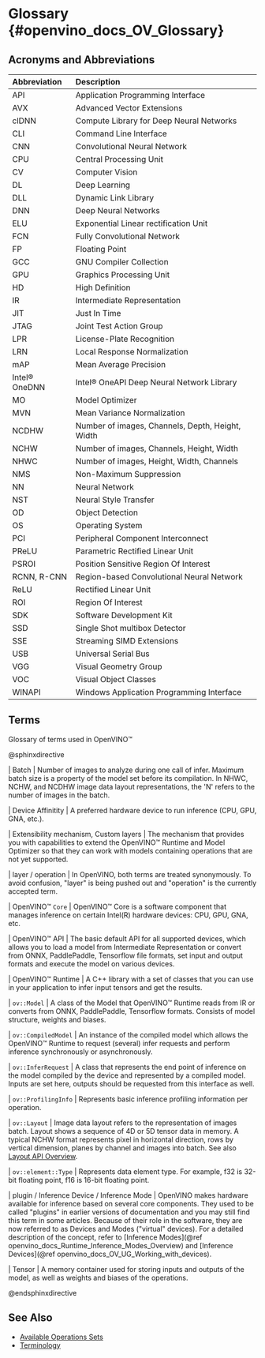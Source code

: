 # Glossary {#openvino_docs_OV_Glossary}

## Acronyms and Abbreviations

| Abbreviation      | Description     |
| :---              | :--- |
| API               | Application Programming Interface |
| AVX               | Advanced Vector Extensions |
| clDNN             | Compute Library for Deep Neural Networks |
| CLI               | Command Line Interface |
| CNN               | Convolutional Neural Network |
| CPU               | Central Processing Unit |
| CV                | Computer Vision |
| DL                | Deep Learning |
| DLL               | Dynamic Link Library |
| DNN               | Deep Neural Networks |
| ELU               | Exponential Linear rectification Unit |
| FCN               | Fully Convolutional Network |
| FP                | Floating Point |
| GCC               | GNU Compiler Collection |
| GPU               | Graphics Processing Unit |
| HD                | High Definition |
| IR                | Intermediate Representation |
| JIT               | Just In Time |
| JTAG              | Joint Test Action Group |
| LPR               | License-Plate Recognition |
| LRN               | Local Response Normalization |
| mAP               | Mean Average Precision |
| Intel® OneDNN     | Intel® OneAPI Deep Neural Network Library |
| MO                | Model Optimizer |
| MVN               | Mean Variance Normalization |
| NCDHW             | Number of images, Channels, Depth, Height, Width |
| NCHW              | Number of images, Channels, Height, Width |
| NHWC              | Number of images, Height, Width, Channels |
| NMS               | Non-Maximum Suppression |
| NN                | Neural Network |
| NST               | Neural Style Transfer |
| OD                | Object Detection |
| OS                | Operating System |
| PCI               | Peripheral Component Interconnect |
| PReLU             | Parametric Rectified Linear Unit |
| PSROI             | Position Sensitive Region Of Interest |
| RCNN, R-CNN       | Region-based Convolutional Neural Network |
| ReLU              | Rectified Linear Unit |
| ROI               | Region Of Interest |
| SDK               | Software Development Kit |
| SSD               | Single Shot multibox Detector |
| SSE               | Streaming SIMD Extensions |
| USB               | Universal Serial Bus |
| VGG               | Visual Geometry Group |
| VOC               | Visual Object Classes |
| WINAPI            | Windows Application Programming Interface |

## Terms

Glossary of terms used in OpenVINO™

@sphinxdirective

| Batch 
|   Number of images to analyze during one call of infer. Maximum batch size is a property of the model set before its compilation. In NHWC, NCHW, and NCDHW image data layout representations, the 'N' refers to the number of images in the batch.

| Device Affinitity 
|   A preferred hardware device to run inference (CPU, GPU, GNA, etc.).

| Extensibility mechanism, Custom layers 
|   The mechanism that provides you with capabilities to extend the OpenVINO™ Runtime and Model Optimizer so that they can work with models containing operations that are not yet supported.

| layer / operation
|   In OpenVINO, both terms are treated synonymously. To avoid confusion, "layer" is being pushed out and "operation" is the currently accepted term. 

| OpenVINO™ <code>Core</code> 
|   OpenVINO™ Core is a software component that manages inference on certain Intel(R) hardware devices: CPU, GPU, GNA, etc.    

| OpenVINO™ API 
|   The basic default API for all supported devices, which allows you to load a model from Intermediate Representation or convert from ONNX, PaddlePaddle, Tensorflow file formats, set input and output formats and execute the model on various devices.

| OpenVINO™ Runtime 
|   A C++ library with a set of classes that you can use in your application to infer input tensors and get the results.

| <code>ov::Model</code> 
|   A class of the Model that OpenVINO™ Runtime reads from IR or converts from ONNX, PaddlePaddle, Tensorflow formats. Consists of model structure, weights and biases.

| <code>ov::CompiledModel</code> 
|   An instance of the compiled model which allows the OpenVINO™ Runtime to request (several) infer requests and perform inference synchronously or asynchronously.

| <code>ov::InferRequest</code> 
|   A class that represents the end point of inference on the model compiled by the device and represented by a compiled model. Inputs are set here, outputs should be requested from this interface as well.

| <code>ov::ProfilingInfo</code> 
|   Represents basic inference profiling information per operation.

| <code>ov::Layout</code> 
|   Image data layout refers to the representation of images batch. Layout shows a sequence of 4D or 5D tensor data in memory. A typical NCHW format represents pixel in horizontal direction, rows by vertical dimension, planes by channel and images into batch. See also [Layout API Overview](./OV_Runtime_UG/layout_overview.md).

| <code>ov::element::Type</code> 
|   Represents data element type. For example, f32 is 32-bit floating point, f16 is 16-bit floating point.

| plugin / Inference Device / Inference Mode
|   OpenVINO makes hardware available for inference based on several core components. They used to be called "plugins" in earlier versions of documentation and you may still find this term in some articles. Because of their role in the software, they are now referred to as Devices and Modes ("virtual" devices). For a detailed description of the concept, refer to [Inference Modes](@ref openvino_docs_Runtime_Inference_Modes_Overview) and [Inference Devices](@ref openvino_docs_OV_UG_Working_with_devices).

| Tensor
|   A memory container used for storing inputs and outputs of the model, as well as weights and biases of the operations.

@endsphinxdirective


## See Also
* [Available Operations Sets](ops/opset.md)
* [Terminology](OV_Runtime_UG/supported_plugins/Supported_Devices.md)
